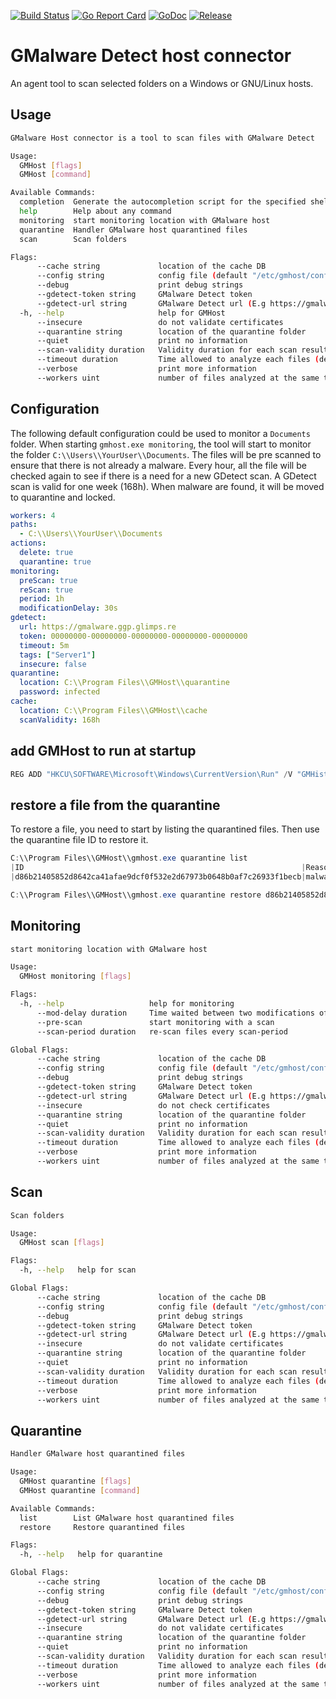 [![Build Status](https://github.com/glimps-re/host-connector/actions/workflows/go.yml/badge.svg)](https://github.com/glimps-re/host-connector/actions/workflows/go.yml)
[![Go Report Card](https://goreportcard.com/badge/github.com/glimps-re/host-connector)](https://goreportcard.com/report/github.com/glimps-re/host-connector)
[![GoDoc](https://pkg.go.dev/badge/github.com/glimps-re/host-connector?status.svg)](https://pkg.go.dev/github.com/glimps-re/host-connector?tab=doc)
[![Release](https://github.com/glimps-re/host-connector/actions/workflows/release.yml/badge.svg)](https://github.com/glimps-re/host-connector/actions/workflows/release.yml)

# GMalware Detect host connector 

An agent tool to scan selected folders on a Windows or GNU/Linux hosts.

## Usage


```bash
GMalware Host connector is a tool to scan files with GMalware Detect

Usage:
  GMHost [flags]
  GMHost [command]

Available Commands:
  completion  Generate the autocompletion script for the specified shell
  help        Help about any command
  monitoring  start monitoring location with GMalware host
  quarantine  Handler GMalware host quarantined files
  scan        Scan folders

Flags:
      --cache string             location of the cache DB
      --config string            config file (default "/etc/gmhost/config")
      --debug                    print debug strings
      --gdetect-token string     GMalware Detect token
      --gdetect-url string       GMalware Detect url (E.g https://gmalware.ggp.glimps.re)
  -h, --help                     help for GMHost
      --insecure                 do not validate certificates
      --quarantine string        location of the quarantine folder
      --quiet                    print no information
      --scan-validity duration   Validity duration for each scan result (default 168h0m0s)
      --timeout duration         Time allowed to analyze each files (default 5m0s)
      --verbose                  print more information
      --workers uint             number of files analyzed at the same time (default 4)
```


## Configuration

The following default configuration could be used to monitor a `Documents` folder.
When starting `gmhost.exe monitoring`, the tool will start to monitor the folder `C:\\Users\\YourUser\\Documents`.
The files will be pre scanned to ensure that there is not already a malware. Every hour, all the file will be checked again to see if there is a need for a new GDetect scan.
A GDetect scan is valid for one week (168h). When malware are found, it will be moved to quarantine and locked.

```yaml
workers: 4
paths: 
  - C:\\Users\\YourUser\\Documents
actions:
  delete: true
  quarantine: true
monitoring:
  preScan: true
  reScan: true
  period: 1h
  modificationDelay: 30s
gdetect:
  url: https://gmalware.ggp.glimps.re
  token: 00000000-00000000-00000000-00000000-00000000
  timeout: 5m
  tags: ["Server1"]
  insecure: false
quarantine:
  location: C:\\Program Files\\GMHost\\quarantine
  password: infected
cache:
  location: C:\\Program Files\\GMHost\\cache
  scanValidity: 168h
```

## add GMHost to run at startup

```powershell
REG ADD "HKCU\SOFTWARE\Microsoft\Windows\CurrentVersion\Run" /V "GMHist" /t REG_SZ /F /D "C:\Program Files\GMHost\gmhost.exe monitoring"
```

## restore a file from the quarantine

To restore a file, you need to start by listing the quarantined files. Then use the quarantine file ID to restore it.

```powershell
C:\\Program Files\\GMHost\\gmhost.exe quarantine list
|ID                                                              |Reason                   |File                |
|d86b21405852d8642ca41afae9dcf0f532e2d67973b0648b0af7c26933f1becb|malware: eicar           |eicar.txt           |

C:\\Program Files\\GMHost\\gmhost.exe quarantine restore d86b21405852d8642ca41afae9dcf0f532e2d67973b0648b0af7c26933f1becb
```

## Monitoring

```bash
start monitoring location with GMalware host

Usage:
  GMHost monitoring [flags]

Flags:
  -h, --help                   help for monitoring
      --mod-delay duration     Time waited between two modifications of a file before submitting it (default 30s)
      --pre-scan               start monitoring with a scan
      --scan-period duration   re-scan files every scan-period

Global Flags:
      --cache string             location of the cache DB
      --config string            config file (default "/etc/gmhost/config.yml")
      --debug                    print debug strings
      --gdetect-token string     GMalware Detect token
      --gdetect-url string       GMalware Detect url (E.g https://gmalware.ggp.glimps.re)
      --insecure                 do not check certificates
      --quarantine string        location of the quarantine folder
      --quiet                    print no information
      --scan-validity duration   Validity duration for each scan result (default 168h0m0s)
      --timeout duration         Time allowed to analyze each files (default 5m0s)
      --verbose                  print more information
      --workers uint             number of files analyzed at the same time (default 4)
```

## Scan

```bash
Scan folders

Usage:
  GMHost scan [flags]

Flags:
  -h, --help   help for scan

Global Flags:
      --cache string             location of the cache DB
      --config string            config file (default "/etc/gmhost/config.yml")
      --debug                    print debug strings
      --gdetect-token string     GMalware Detect token
      --gdetect-url string       GMalware Detect url (E.g https://gmalware.ggp.glimps.re)
      --insecure                 do not validate certificates
      --quarantine string        location of the quarantine folder
      --quiet                    print no information
      --scan-validity duration   Validity duration for each scan result (default 168h0m0s)
      --timeout duration         Time allowed to analyze each files (default 5m0s)
      --verbose                  print more information
      --workers uint             number of files analyzed at the same time (default 4)
```

## Quarantine

```bash
Handler GMalware host quarantined files

Usage:
  GMHost quarantine [flags]
  GMHost quarantine [command]

Available Commands:
  list        List GMalware host quarantined files
  restore     Restore quarantined files

Flags:
  -h, --help   help for quarantine

Global Flags:
      --cache string             location of the cache DB
      --config string            config file (default "/etc/gmhost/config.yml")
      --debug                    print debug strings
      --gdetect-token string     GMalware Detect token
      --gdetect-url string       GMalware Detect url (E.g https://gmalware.ggp.glimps.re)
      --insecure                 do not validate certificates
      --quarantine string        location of the quarantine folder
      --quiet                    print no information
      --scan-validity duration   Validity duration for each scan result (default 168h0m0s)
      --timeout duration         Time allowed to analyze each files (default 5m0s)
      --verbose                  print more information
      --workers uint             number of files analyzed at the same time (default 4)
```
